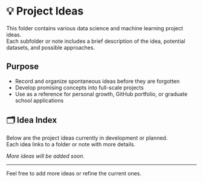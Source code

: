 # 💡 Project Ideas

This folder contains various data science and machine learning project ideas.  
Each subfolder or note includes a brief description of the idea, potential datasets, and possible approaches.

## Purpose
- Record and organize spontaneous ideas before they are forgotten
- Develop promising concepts into full-scale projects
- Use as a reference for personal growth, GitHub portfolio, or graduate school applications

## 🗂️ Idea Index

Below are the project ideas currently in development or planned.  
Each idea links to a folder or note with more details.


*More ideas will be added soon.*


---

Feel free to add more ideas or refine the current ones.
